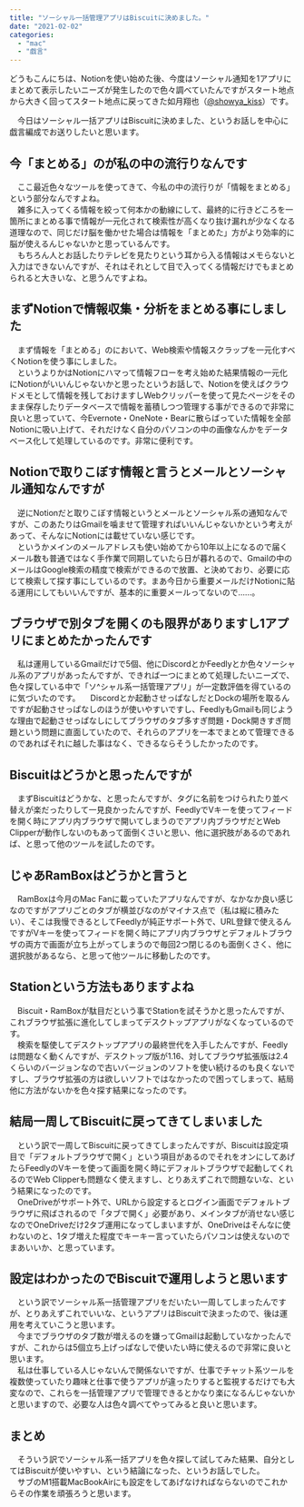 ```yaml
---
title: "ソーシャル一括管理アプリはBiscuitに決めました。"
date: "2021-02-02"
categories: 
  - "mac"
  - "戯言"
---
```


どうもこんにちは、Notionを使い始めた後、今度はソーシャル通知を1アプリにまとめて表示したいニーズが発生したので色々調べていたんですがスタート地点から大きく回ってスタート地点に戻ってきた如月翔也（[@showya\_kiss](http://twitter.com/showya_kiss)）です。  
  
　今日はソーシャル一括アプリはBiscuitに決めました、というお話しを中心に戯言編成でお送りしたいと思います。  

## 今「まとめる」のが私の中の流行りなんです

　ここ最近色々なツールを使ってきて、今私の中の流行りが「情報をまとめる」という部分なんですよね。  
　雑多に入ってくる情報を絞って何本かの動線にして、最終的に行きどころを一箇所にまとめる事で情報が一元化されて検索性が高くなり抜け漏れが少なくなる道理なので、同じだけ脳を働かせた場合は情報を「まとめた」方がより効率的に脳が使えるんじゃないかと思っているんです。  
　もちろん人とお話したりテレビを見たりという耳から入る情報はメモらないと入力はできないんですが、それはそれとして目で入ってくる情報だけでもまとめられると大きいな、と思うんですよね。  

## まずNotionで情報収集・分析をまとめる事にしました

　まず情報を「まとめる」のにおいて、Web検索や情報スクラップを一元化すべくNotionを使う事にしました。  
　というよりかはNotionにハマって情報フローを考え始めた結果情報の一元化にNotionがいいんじゃないかと思ったというお話しで、Notionを使えばクラウドメモとして情報を残しておけますしWebクリッパーを使って見たページをそのまま保存したりデータベースで情報を蓄積しつつ管理する事ができるので非常に良いと思っていて、今Evernote・OneNote・Bearに散らばっていた情報を全部Notionに吸い上げて、それだけなく自分のパソコンの中の画像なんかをデータベース化して処理しているのです。非常に便利です。  

## Notionで取りこぼす情報と言うとメールとソーシャル通知なんですが

　逆にNotionだと取りこぼす情報というとメールとソーシャル系の通知なんですが、このあたりはGmailを噛ませて管理すればいいんじゃないかという考えがあって、そんなにNotionには載せていない感じです。  
　というかメインのメールアドレスも使い始めてから10年以上になるので届くメール数も普通ではなく手作業で同期していたら日が暮れるので、Gmailの中のメールはGoogle検索の精度で検索ができるので放置、と決めており、必要に応じて検索して探す事にしているのです。まあ今日から重要メールだけNotionに貼る運用にしてもいいんですが、基本的に重要メールってないので……。  

## ブラウザで別タブを開くのも限界がありますし1アプリにまとめたかったんです

　私は運用しているGmailだけで5個、他にDiscordとかFeedlyとか色々ソーシャル系のアプリがあったんですが、できれば一つにまとめて処理したいニーズで、色々探している中で「ソ^シャル系一括管理アプリ」が一定数評価を得ているのに気づいたのです。 　Discordとか起動させっぱなしだとDockの場所を取るんですが起動させっぱなしのほうが使いやすいですし、FeedlyもGmailも同じような理由で起動させっぱなしにしてブラウザのタブ多すぎ問題・Dock開きすぎ問題という問題に直面していたので、それらのアプリを一本でまとめて管理できるのであればそれに越した事はなく、できるならそうしたかったのです。  

## Biscuitはどうかと思ったんですが

　まずBiscuitはどうかな、と思ったんですが、タグに名前をつけられたり並べ替えが楽だったりして一見良かったんですが、FeedlyでVキーを使ってフィードを開く時にアプリ内ブラウザで開いてしまうのでアプリ内ブラウザだとWeb Clipperが動作しないのもあって面倒くさいと思い、他に選択肢があるのであれば、と思って他のツールを試したのです。  

## じゃあRamBoxはどうかと言うと

　RamBoxは今月のMac Fanに載っていたアプリなんですが、なかなか良い感じなのですがアプリごとのタブが横並びなのがマイナス点で（私は縦に積みたい）、そこは我慢できるとしてFeedlyが純正サポート外で、URL登録で使えるんですがVキーを使ってフィードを開く時にアプリ内ブラウザとデフォルトブラウザの両方で画面が立ち上がってしまうので毎回2つ閉じるのも面倒くさく、他に選択肢があるなら、と思って他ツールに移動したのです。  

## Stationという方法もありますよね

　Biscuit・RamBoxが駄目だという事でStationを試そうかと思ったんですが、これブラウザ拡張に進化してしまってデスクトップアプリがなくなっているのです。  
　検索を駆使してデスクトップアプリの最終世代を入手したんですが、Feedlyは問題なく動くんですが、デスクトップ版が1.16、対してブラウザ拡張版は2.4くらいのバージョンなので古いバージョンのソフトを使い続けるのも良くないですし、ブラウザ拡張の方は欲しいソフトではなかったので困ってしまって、結局他に方法がないかを色々探す結果になったのです。  

## 結局一周してBiscuitに戻ってきてしまいました

　という訳で一周してBiscuitに戻ってきてしまったんですが、Biscuitは設定項目で「デフォルトブラウザで開く」という項目があるのでそれをオンにしてあげたらFeedlyのVキーを使って画面を開く時にデフォルトブラウザで起動してくれるのでWeb Clipperも問題なく使えますし、とりあえずこれで問題ないな、という結果になったのです。  
　OneDriveがサポート外で、URLから設定するとログイン画面でデフォルトブラウザに飛ばされるので「タブで開く」必要があり、メインタブが消せない感じなのでOneDriveだけ2タブ運用になってしまいますが、OneDriveはそんなに使わないのと、1タブ増えた程度でキーキー言っていたらパソコンは使えないのでまあいいか、と思っています。  

## 設定はわかったのでBiscuitで運用しようと思います

　という訳でソーシャル系一括管理アプリをだいたい一周してしまったんですが、とりあえずこれでいいな、というアプリはBiscuitで決まったので、後は運用を考えていこうと思います。  
　今までブラウザのタブ数が増えるのを嫌ってGmailは起動していなかったんですが、これからは5個立ち上げっぱなしで使いたい時に使えるので非常に良いと思います。  
　私は仕事している人じゃないんで関係ないですが、仕事でチャット系ツールを複数使っていたり趣味と仕事で使うアプリが違ったりすると監視するだけでも大変なので、これらを一括管理アプリで管理できるとかなり楽になるんじゃないかと思いますので、必要な人は色々調べてやってみると良いと思います。  

## まとめ

　そういう訳でソーシャル系一括アプリを色々探して試してみた結果、自分としてはBiscuitが使いやすい、という結論になった、というお話しでした。  
　サブのM1搭載MacBookAirにも設定をしてあげなければならないのでこれからその作業を頑張ろうと思います。

